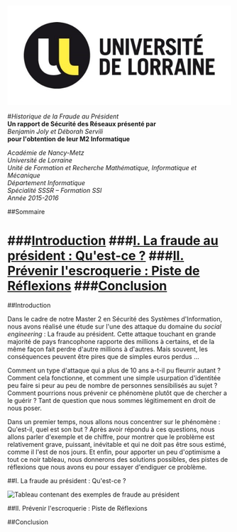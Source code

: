 ![Université de Lorraine](/images/udl.jpg)

#*Historique de la Fraude au Président*  
**Un rapport de Sécurité des Réseaux présenté par**  
*Benjamin Joly et Déborah Servili*  
**pour l'obtention de leur M2 Informatique**

*Académie de Nancy-Metz*  
*Université de Lorraine*  
*Unité de Formation et Recherche Mathématique, Informatique et Mécanique*  
*Département Informatique*  
*Spécialité SSSR – Formation SSI*  
*Année 2015-2016*

##Sommaire

###[Introduction](https://github.com/BenjaminJoly/Historique-Fraude-Au-President/blob/master/Historique%20de%20la%20Fraude%20au%20President.md#introduction-1)
###[I. La fraude au président : Qu'est-ce ?](https://github.com/BenjaminJoly/Historique-Fraude-Au-President/blob/master/Historique%20de%20la%20Fraude%20au%20President.md#i-la-fraude-au-pr%C3%A9sident--quest-ce--1)
###[II. Prévenir l'escroquerie : Piste de Réflexions](https://github.com/BenjaminJoly/Historique-Fraude-Au-President/blob/master/Historique%20de%20la%20Fraude%20au%20President.md#iii-pr%C3%A9venir-lescroquerie--piste-de-r%C3%A9flexions-1)
###[Conclusion](https://github.com/BenjaminJoly/Historique-Fraude-Au-President/blob/master/Historique%20de%20la%20Fraude%20au%20President.md#conclusion-1)
======

##Introduction

Dans le cadre de notre Master 2 en Sécurité des Systèmes d'Information, nous avons réalisé une étude sur l'une des attaque du domaine du *social engineering* : La fraude au président. Cette attaque touchant en grande majorité de pays francophone rapporte des millions à certains, et de la même façon fait perdre d'autre millions à d'autres. Mais souvent, les conséquences peuvent être pires que de simples euros perdus ... 

Comment un type d'attaque qui a plus de 10 ans a-t-il pu fleurrir autant ? Comment cela fonctionne, et comment une simple usurpation d'identitée peu faire si peur au peu de nombre de personnes sensibilisés au sujet ? Comment pourrions nous prévenir ce phénomène plutôt que de chercher a le guérir ? Tant de question que nous sommes légitimement en droit de nous poser. 

Dans un premier temps, nous allons nous concentrer sur le phénomène : Qu'est-il, quel est son but ? Après avoir répondu à ces questions, nous allons parler d'exemple et de chiffre, pour montrer que le problème est relativement grave, puissant, inévitable et qui ne doit pas être sous estimé, comme il l'est de nos jours. Et enfin, pour apporter un peu d'optimisme a tout ce noir tableau, nous donnerons des solutions possibles, des pistes de réflexions que nous avons eu pour essayer d'endiguer ce problème.

##I. La fraude au président : Qu'est-ce ? 

![Tableau contenant des exemples de fraude au président](/images/TableauEntreprisesFraudeAuPresident.jpg)

##II. Prévenir l'escroquerie : Piste de Réflexions

##Conclusion
